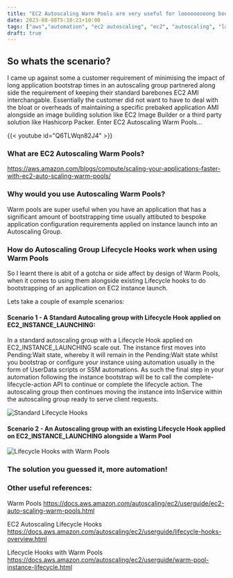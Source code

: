 ```yaml
---
title: "EC2 Autoscaling Warm Pools are very useful for looooooooong bootstrap times - Part 1"
date: 2023-08-08T5:10:21+10:00
tags: ["aws","automation", "ec2 autoscaling", "ec2", "autoscaling", "lambda function", "eventbridge", "serverless", "lambda", "cdk"]
draft: true
---
```


## So whats the scenario?
I came up against some a customer requirement of minimising the impact of long application bootstrap times in an autoscaling group partnered along side the requirement of keeping their standard barebones EC2 AMI interchangable.  Essentially the customer did not want to have to deal with the bloat or overheads of maintaining a specific prebaked application AMI alongside an image building solution like EC2 Image Builder or a third party solution like Hashicorp Packer.  Enter EC2 Autoscaling Warm Pools...

{{< youtube id="Q6TLWqn82J4" >}}

### What are EC2 Autoscaling Warm Pools?
https://aws.amazon.com/blogs/compute/scaling-your-applications-faster-with-ec2-auto-scaling-warm-pools/

### Why would you use Autoscaling Warm Pools?
Warm pools are super useful when you have an application that has a significant amount of bootstrapping time usually attibuted to bespoke application configuration requirements applied on instance launch into an Autoscaling Group.

### How do Autoscaling Group Lifecycle Hooks work when using Warm Pools
So I learnt there is abit of a gotcha or side affect by design of Warm Pools, when it comes to using them alongside existing Lifecycle hooks to do bootstrapping of an application on EC2 instance launch.

Lets take a couple of example scenarios:

#### Scenario 1 - A Standard Autocaling group with Lifecycle Hook applied on EC2_INSTANCE_LAUNCHING:
In a standard autoscaling group with a Lifecycle Hook applied on EC2_INSTANCE_LAUNCHING scale out. The instance first moves into Pending:Wait state, whereby it will remain in the Pending:Wait state whilst you bootstrap or configure your instance using automation usually in the form of UserData scripts or SSM automations.  As such the final step in your automation following the instance bootstrap will be to call the complete-lifecycle-action API to continue or complete the lifecycle action.  The autoscaling group then continues moving the instance into InService within the autoscaling group ready to serve client requests.

![Standard Lifecycle Hooks](/img/lifecycle_hooks.png "Standard Lifecycle Hooks")

#### Scenario 2 - An Autoscaling group with an existing Lifecycle Hook applied on EC2_INSTANCE_LAUNCHING alongside a Warm Pool
![Lifecycle Hooks with Warm Pools](/img/warm-pools-lifecycle-hooks.png "Lifecycle Hooks with Warm Pools")

### The solution you guessed it, more automation!



### Other useful references:
Warm Pools
https://docs.aws.amazon.com/autoscaling/ec2/userguide/ec2-auto-scaling-warm-pools.html

EC2 Autoscaling Lifecycle Hooks
https://docs.aws.amazon.com/autoscaling/ec2/userguide/lifecycle-hooks-overview.html

Lifecycle Hooks with Warm Pools
https://docs.aws.amazon.com/autoscaling/ec2/userguide/warm-pool-instance-lifecycle.html
